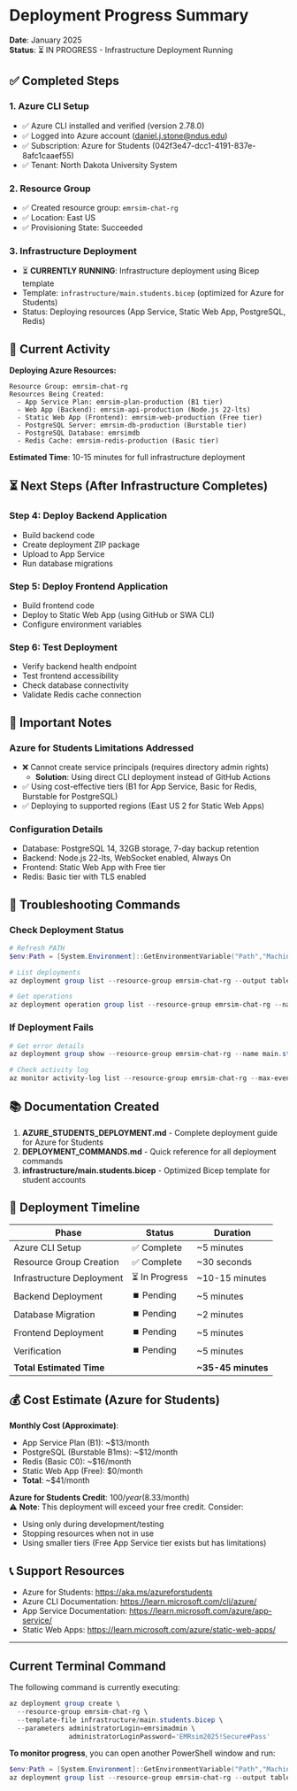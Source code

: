 # Deployment Progress Summary

**Date**: January 2025  
**Status**: ⏳ IN PROGRESS - Infrastructure Deployment Running

## ✅ Completed Steps

### 1. Azure CLI Setup
- ✅ Azure CLI installed and verified (version 2.78.0)
- ✅ Logged into Azure account (daniel.j.stone@ndus.edu)
- ✅ Subscription: Azure for Students (042f3e47-dcc1-4191-837e-8afc1caaef55)
- ✅ Tenant: North Dakota University System

### 2. Resource Group
- ✅ Created resource group: `emrsim-chat-rg`
- ✅ Location: East US
- ✅ Provisioning State: Succeeded

### 3. Infrastructure Deployment
- ⏳ **CURRENTLY RUNNING**: Infrastructure deployment using Bicep template
- Template: `infrastructure/main.students.bicep` (optimized for Azure for Students)
- Status: Deploying resources (App Service, Static Web App, PostgreSQL, Redis)

## 🔄 Current Activity

**Deploying Azure Resources:**
```
Resource Group: emrsim-chat-rg
Resources Being Created:
  - App Service Plan: emrsim-plan-production (B1 tier)
  - Web App (Backend): emrsim-api-production (Node.js 22-lts)
  - Static Web App (Frontend): emrsim-web-production (Free tier)
  - PostgreSQL Server: emrsim-db-production (Burstable tier)
  - PostgreSQL Database: emrsimdb
  - Redis Cache: emrsim-redis-production (Basic tier)
```

**Estimated Time**: 10-15 minutes for full infrastructure deployment

## ⏳ Next Steps (After Infrastructure Completes)

### Step 4: Deploy Backend Application
- Build backend code
- Create deployment ZIP package
- Upload to App Service
- Run database migrations

### Step 5: Deploy Frontend Application
- Build frontend code
- Deploy to Static Web App (using GitHub or SWA CLI)
- Configure environment variables

### Step 6: Test Deployment
- Verify backend health endpoint
- Test frontend accessibility
- Check database connectivity
- Validate Redis cache connection

## 📝 Important Notes

### Azure for Students Limitations Addressed
- ❌ Cannot create service principals (requires directory admin rights)
  - **Solution**: Using direct CLI deployment instead of GitHub Actions
- ✅ Using cost-effective tiers (B1 for App Service, Basic for Redis, Burstable for PostgreSQL)
- ✅ Deploying to supported regions (East US 2 for Static Web Apps)

### Configuration Details
- Database: PostgreSQL 14, 32GB storage, 7-day backup retention
- Backend: Node.js 22-lts, WebSocket enabled, Always On
- Frontend: Static Web App with Free tier
- Redis: Basic tier with TLS enabled

## 🔧 Troubleshooting Commands

### Check Deployment Status
```powershell
# Refresh PATH
$env:Path = [System.Environment]::GetEnvironmentVariable("Path","Machine") + ";" + [System.Environment]::GetEnvironmentVariable("Path","User")

# List deployments
az deployment group list --resource-group emrsim-chat-rg --output table

# Get operations
az deployment operation group list --resource-group emrsim-chat-rg --name main.students --output table
```

### If Deployment Fails
```powershell
# Get error details
az deployment group show --resource-group emrsim-chat-rg --name main.students --query properties.error --output json

# Check activity log
az monitor activity-log list --resource-group emrsim-chat-rg --max-events 50 --output table
```

## 📚 Documentation Created

1. **AZURE_STUDENTS_DEPLOYMENT.md** - Complete deployment guide for Azure for Students
2. **DEPLOYMENT_COMMANDS.md** - Quick reference for all deployment commands
3. **infrastructure/main.students.bicep** - Optimized Bicep template for student accounts

## 🎯 Deployment Timeline

| Phase | Status | Duration |
|-------|--------|----------|
| Azure CLI Setup | ✅ Complete | ~5 minutes |
| Resource Group Creation | ✅ Complete | ~30 seconds |
| Infrastructure Deployment | ⏳ In Progress | ~10-15 minutes |
| Backend Deployment | ⏹️ Pending | ~5 minutes |
| Database Migration | ⏹️ Pending | ~2 minutes |
| Frontend Deployment | ⏹️ Pending | ~5 minutes |
| Verification | ⏹️ Pending | ~5 minutes |
| **Total Estimated Time** | | **~35-45 minutes** |

## 💰 Cost Estimate (Azure for Students)

**Monthly Cost (Approximate)**:
- App Service Plan (B1): ~$13/month
- PostgreSQL (Burstable B1ms): ~$12/month
- Redis (Basic C0): ~$16/month
- Static Web App (Free): $0/month
- **Total**: ~$41/month

**Azure for Students Credit**: $100/year ($8.33/month)  
⚠️ **Note**: This deployment will exceed your free credit. Consider:
- Using only during development/testing
- Stopping resources when not in use
- Using smaller tiers (Free App Service tier exists but has limitations)

## 📞 Support Resources

- Azure for Students: https://aka.ms/azureforstudents
- Azure CLI Documentation: https://learn.microsoft.com/cli/azure/
- App Service Documentation: https://learn.microsoft.com/azure/app-service/
- Static Web Apps: https://learn.microsoft.com/azure/static-web-apps/

---

## Current Terminal Command

The following command is currently executing:
```powershell
az deployment group create \
  --resource-group emrsim-chat-rg \
  --template-file infrastructure/main.students.bicep \
  --parameters administratorLogin=emrsimadmin \
               administratorLoginPassword='EMRsim2025!Secure#Pass'
```

**To monitor progress**, you can open another PowerShell window and run:
```powershell
$env:Path = [System.Environment]::GetEnvironmentVariable("Path","Machine") + ";" + [System.Environment]::GetEnvironmentVariable("Path","User")
az deployment group list --resource-group emrsim-chat-rg --output table
```
